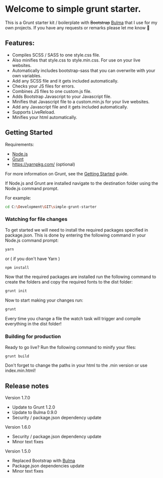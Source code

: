# Welcome to simple grunt starter.

This is a Grunt starter kit / boilerplate with ~~Bootstrap~~ [Bulma](https://bulma.io/) that I use for my own projects. If you have any requests or remarks please let me know 🙂

## Features:
- Compiles SCSS / SASS to one style.css file.
- Also minifies that style.css to style.min.css. For use on your live websites.
- Automatically includes bootstrap-sass that you can overwrite with your own variables.
- Add any SCSS file and it gets included automatically.
- Checks your JS files for errors.
- Combines JS files to one custom.js file.
- Adds Bootstrap Javascript to your Javascript file.
- Minifies that Javascript file to a custom.min.js for your live websites.
- Add any Javascript file and it gets included automatically.
- Supports LiveReload.
- Minifies your html automatically.

## Getting Started

Requirements:
- [Node.js](https://nodejs.org/en/)
- [Grunt](http://gruntjs.com/)
- https://yarnpkg.com/ (optional)

For more information on Grunt, see the [Getting Started](http://gruntjs.com/getting-started) guide.

If Node.js and Grunt are installed navigate to the destination folder using the Node.js command prompt.

For example:
```bash
cd C:\Development\GIT\simple-grunt-starter
```

### Watching for file changes
To get started we will need to install the required packages specified in package.json. This is done by entering the following command in your Node.js command prompt:
```bash
yarn
```
or ( if you don't have Yarn )
```bash
npm install
```

Now that the required packages are installed run the following command to create the folders and copy the required fonts to the dist folder:
```bash
grunt init
```

Now to start making your changes run:
```bash
grunt
```

Every time you change a file the watch task will trigger and compile everything in the dist folder!

### Building for production
Ready to go live? Run the following command to minify your files:
```bash
grunt build
```

Don't forget to change the paths in your html to the .min version or use index.min.html!

## Release notes
Version 1.7.0
- Update to Grunt 1.2.0
- Update to Bulma 0.9.0
- Security / package.json dependency update

Version 1.6.0
- Security / package.json dependency update
- Minor text fixes

Version 1.5.0
- Replaced Bootstrap with [Bulma](https://bulma.io/)
- Package.json dependencies update
- Minor text fixes

